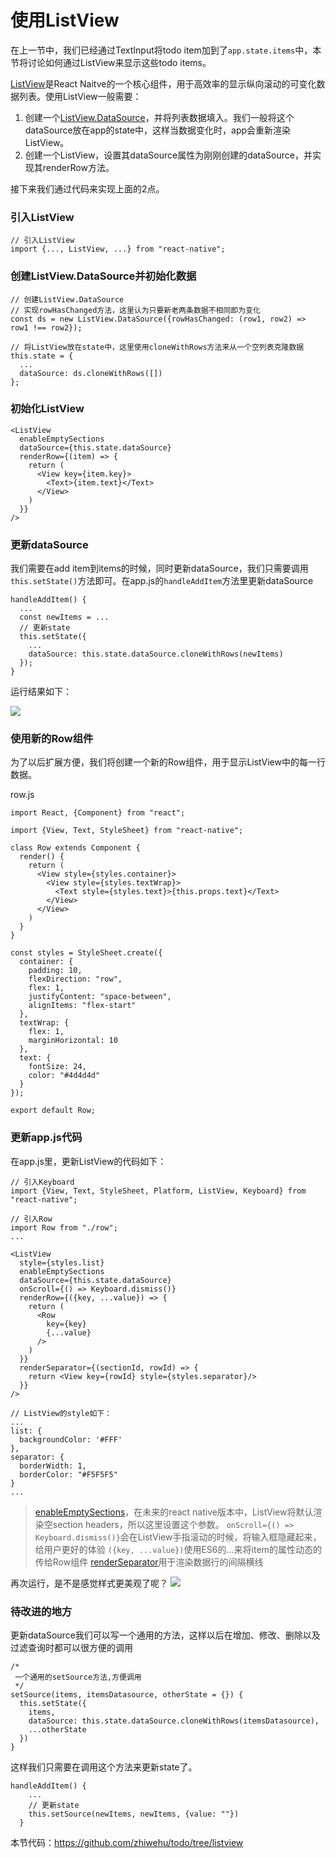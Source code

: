 # 使用ListView

在上一节中，我们已经通过TextInput将todo item加到了`app.state.items`中，本节将讨论如何通过ListView来显示这些todo items。

[ListView](https://facebook.github.io/react-native/docs/listview.html)是React Naitve的一个核心组件，用于高效率的显示纵向滚动的可变化数据列表。使用ListView一般需要：

1. 创建一个[ListView.DataSource](https://facebook.github.io/react-native/docs/listview.html)，并将列表数据填入。我们一般将这个dataSource放在app的state中，这样当数据变化时，app会重新渲染ListView。
2. 创建一个ListView，设置其dataSource属性为刚刚创建的dataSource，并实现其renderRow方法。

接下来我们通过代码来实现上面的2点。

### 引入ListView

```
// 引入ListView
import {..., ListView, ...} from "react-native";
```

### 创建ListView.DataSource并初始化数据

```
// 创建ListView.DataSource
// 实现rowHasChanged方法，这里认为只要新老两条数据不相同即为变化
const ds = new ListView.DataSource({rowHasChanged: (row1, row2) => row1 !== row2});

// 将ListView放在state中，这里使用cloneWithRows方法来从一个空列表克隆数据
this.state = {
  ...
  dataSource: ds.cloneWithRows([])
};
```

### 初始化ListView

```
<ListView
  enableEmptySections
  dataSource={this.state.dataSource}
  renderRow={(item) => {
    return (
      <View key={item.key}>
        <Text>{item.text}</Text>
      </View>
    )
  }}
/>
```

### 更新dataSource
我们需要在add item到items的时候，同时更新dataSource，我们只需要调用`this.setState()`方法即可。在app.js的`handleAddItem`方法里更新dataSource

```
handleAddItem() {
  ...
  const newItems = ...
  // 更新state
  this.setState({
    ...
    dataSource: this.state.dataSource.cloneWithRows(newItems)
  });
}
```

运行结果如下：

![](/assets/ListView_first_run.png)

### 使用新的Row组件

为了以后扩展方便，我们将创建一个新的Row组件，用于显示ListView中的每一行数据。

row.js

```
import React, {Component} from "react";

import {View, Text, StyleSheet} from "react-native";

class Row extends Component {
  render() {
    return (
      <View style={styles.container}>
        <View style={styles.textWrap}>
          <Text style={styles.text}>{this.props.text}</Text>
        </View>
      </View>
    )
  }
}

const styles = StyleSheet.create({
  container: {
    padding: 10,
    flexDirection: "row",
    flex: 1,
    justifyContent: "space-between",
    alignItems: "flex-start"
  },
  textWrap: {
    flex: 1,
    marginHorizontal: 10
  },
  text: {
    fontSize: 24,
    color: "#4d4d4d"
  }
});

export default Row;

```

### 更新app.js代码

在app.js里，更新ListView的代码如下：
```
// 引入Keyboard
import {View, Text, StyleSheet, Platform, ListView, Keyboard} from "react-native";

// 引入Row
import Row from "./row";
...

<ListView
  style={styles.list}
  enableEmptySections
  dataSource={this.state.dataSource}
  onScroll={() => Keyboard.dismiss()}
  renderRow={({key, ...value}) => {
    return (
      <Row
        key={key}
        {...value}
      />
    )
  }}
  renderSeparator={(sectionId, rowId) => {
    return <View key={rowId} style={styles.separator}/>
  }}
/>

// ListView的style如下：
...
list: {
  backgroundColor: '#FFF'
},
separator: {
  borderWidth: 1,
  borderColor: "#F5F5F5"
}
...
```

> [enableEmptySections](https://facebook.github.io/react-native/docs/listview.html#enableemptysections)，在未来的react native版本中，ListView将默认渲染空section headers，所以这里设置这个参数。
> `onScroll={() => Keyboard.dismiss()}`会在ListView手指滚动的时候，将输入框隐藏起来，给用户更好的体验
> `({key, ...value})`使用ES6的...来将item的属性动态的传给Row组件
> [renderSeparator](https://facebook.github.io/react-native/docs/listview.html#renderseparator)用于渲染数据行的间隔横线

再次运行，是不是感觉样式更美观了呢？
![](/assets/ListView_second_run.png)

### 待改进的地方
更新dataSource我们可以写一个通用的方法，这样以后在增加、修改、删除以及过滤查询时都可以很方便的调用

```
/*
 一个通用的setSource方法,方便调用
 */
setSource(items, itemsDatasource, otherState = {}) {
  this.setState({
    items,
    dataSource: this.state.dataSource.cloneWithRows(itemsDatasource),
    ...otherState
  })
}
```
这样我们只需要在调用这个方法来更新state了。
```
handleAddItem() {
    ...
    // 更新state
    this.setSource(newItems, newItems, {value: ""})
  }
```
本节代码：https://github.com/zhiwehu/todo/tree/listview
